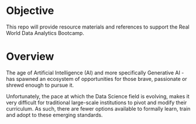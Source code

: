 # Objective
This repo will provide resource materials and references to support the Real World Data Analytics Bootcamp. 

# Overview
The age of Artificial Intelligence (AI) and more specifically Generative AI - has spawned an ecosystem of opportunities  for those brave, passionate or shrewd enough to pursue it.

Unfortunately, the pace at which the Data Science field is evolving, makes it very difficult for traditional large-scale institutions to pivot and modify their curriculum. As such, there are fewer options available to formally learn, train and adopt to these emerging standards.
